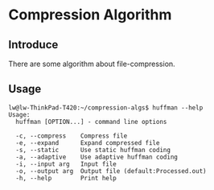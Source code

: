 # Compression Algorithm

## Introduce
There are some algorithm about file-compression.

## Usage
```
lw@lw-ThinkPad-T420:~/compression-algs$ huffman --help
Usage:
  huffman [OPTION...] - command line options

  -c, --compress    Compress file
  -e, --expand      Expand compressed file
  -s, --static      Use static huffman coding
  -a, --adaptive    Use adaptive huffman coding
  -i, --input arg   Input file
  -o, --output arg  Output file (default:Processed.out)
  -h, --help        Print help
```
